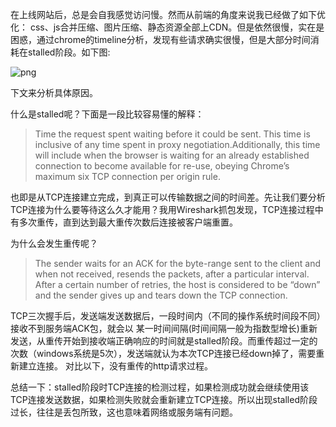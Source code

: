在上线网站后，总是会自我感觉访问慢。然而从前端的角度来说我已经做了如下优化： css、js合并压缩、图片压缩、静态资源全部上CDN。但是依然很慢，实在是困惑，通过chrome的timeline分析，发现有些请求确实很慢，但是大部分时间消耗在stalled阶段。如下图:

![png](https://www9.53kf.com/upload/imglist/company/2/15856532118294.png)

下文来分析具体原因。

什么是stalled呢？下面是一段比较容易懂的解释：
> Time the request spent waiting before it could be sent. This time is inclusive of any time spent in proxy negotiation.Additionally, this time will include when the browser is waiting for an already established connection to become available for re-use, obeying Chrome’s maximum six TCP connection per origin rule.

也即是从TCP连接建立完成，到真正可以传输数据之间的时间差。先让我们要分析TCP连接为什么要等待这么久才能用？我用Wireshark抓包发现，TCP连接过程中有多次重传，直到达到最大重传次数后连接被客户端重置。

为什么会发生重传呢？
> The sender waits for an ACK for the byte-range sent to the client and when not received, resends the packets, after a particular interval. After a certain number of retries, the host is considered to be “down” and the sender gives up and tears down the TCP connection.

TCP三次握手后，发送端发送数据后，一段时间内（不同的操作系统时间段不同）接收不到服务端ACK包，就会以 某一时间间隔(时间间隔一般为指数型增长)重新发送，从重传开始到接收端正确响应的时间就是stalled阶段。而重传超过一定的次数（windows系统是5次），发送端就认为本次TCP连接已经down掉了，需要重新建立连接。 对比以下，没有重传的http请求过程。

总结一下：stalled阶段时TCP连接的检测过程，如果检测成功就会继续使用该TCP连接发送数据，如果检测失败就会重新建立TCP连接。所以出现stalled阶段过长，往往是丢包所致，这也意味着网络或服务端有问题。
